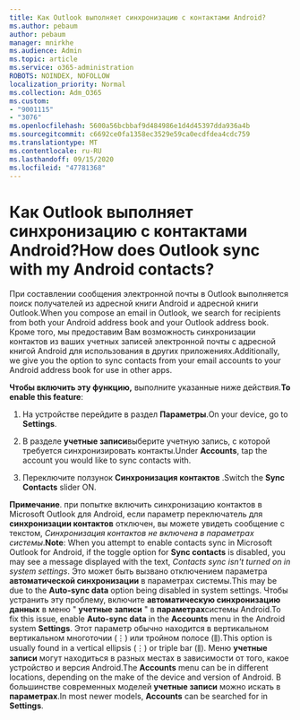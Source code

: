 ```yaml
---
title: Как Outlook выполняет синхронизацию с контактами Android?
ms.author: pebaum
author: pebaum
manager: mnirkhe
ms.audience: Admin
ms.topic: article
ms.service: o365-administration
ROBOTS: NOINDEX, NOFOLLOW
localization_priority: Normal
ms.collection: Adm_O365
ms.custom:
- "9001115"
- "3076"
ms.openlocfilehash: 5600a56bcbbaf9d484986e1d4d45397dda936a4b
ms.sourcegitcommit: c6692ce0fa1358ec3529e59ca0ecdfdea4cdc759
ms.translationtype: MT
ms.contentlocale: ru-RU
ms.lasthandoff: 09/15/2020
ms.locfileid: "47781368"
---
```

# <a name="how-does-outlook-sync-with-my-android-contacts"></a><span data-ttu-id="0d8d3-102">Как Outlook выполняет синхронизацию с контактами Android?</span><span class="sxs-lookup"><span data-stu-id="0d8d3-102">How does Outlook sync with my Android contacts?</span></span>

<span data-ttu-id="0d8d3-103">При составлении сообщения электронной почты в Outlook выполняется поиск получателей из адресной книги Android и адресной книги Outlook.</span><span class="sxs-lookup"><span data-stu-id="0d8d3-103">When you compose an email in Outlook, we search for recipients from both your Android address book and your Outlook address book.</span></span> <span data-ttu-id="0d8d3-104">Кроме того, мы предоставим Вам возможность синхронизации контактов из ваших учетных записей электронной почты с адресной книгой Android для использования в других приложениях.</span><span class="sxs-lookup"><span data-stu-id="0d8d3-104">Additionally, we give you the option to sync contacts from your email accounts to your Android address book for use in other apps.</span></span> 
 
<span data-ttu-id="0d8d3-105">**Чтобы включить эту функцию,** выполните указанные ниже действия.</span><span class="sxs-lookup"><span data-stu-id="0d8d3-105">**To enable this feature**:</span></span>
 
1. <span data-ttu-id="0d8d3-106">На устройстве перейдите в раздел **Параметры**.</span><span class="sxs-lookup"><span data-stu-id="0d8d3-106">On your device, go to **Settings**.</span></span>

2. <span data-ttu-id="0d8d3-107">В разделе **учетные записи**выберите учетную запись, с которой требуется синхронизировать контакты.</span><span class="sxs-lookup"><span data-stu-id="0d8d3-107">Under **Accounts**, tap the account you would like to sync contacts with.</span></span>

3. <span data-ttu-id="0d8d3-108">Переключите ползунок **Синхронизация контактов** .</span><span class="sxs-lookup"><span data-stu-id="0d8d3-108">Switch the **Sync Contacts** slider ON.</span></span>
 
<span data-ttu-id="0d8d3-109">**Примечание**. при попытке включить синхронизацию контактов в Microsoft Outlook для Android, если параметр переключатель для **синхронизации контактов** отключен, вы можете увидеть сообщение с текстом, *Синхронизация контактов не включена в параметрах системы*.</span><span class="sxs-lookup"><span data-stu-id="0d8d3-109">**Note**: When you attempt to enable contacts sync in Microsoft Outlook for Android, if the toggle option for **Sync contacts** is disabled, you may see a message displayed with the text, *Contacts sync isn't turned on in system settings*.</span></span> <span data-ttu-id="0d8d3-110">Это может быть вызвано отключением параметра **автоматической синхронизации** в параметрах системы.</span><span class="sxs-lookup"><span data-stu-id="0d8d3-110">This may be due to the **Auto-sync data** option being disabled in system settings.</span></span> <span data-ttu-id="0d8d3-111">Чтобы устранить эту проблему, включите  **автоматическую синхронизацию данных** в меню "  **учетные записи** " в  **параметрах**системы Android.</span><span class="sxs-lookup"><span data-stu-id="0d8d3-111">To fix this issue, enable  **Auto-sync data** in the  **Accounts** menu in the Android system  **Settings**.</span></span> <span data-ttu-id="0d8d3-112">Этот параметр обычно находится в вертикальном вертикальном многоточии (⋮) или тройном полосе (⫼).</span><span class="sxs-lookup"><span data-stu-id="0d8d3-112">This option is usually found in a vertical ellipsis (⋮) or triple bar (⫼).</span></span> <span data-ttu-id="0d8d3-113">Меню  **учетные записи** могут находиться в разных местах в зависимости от того, какое устройство и версия Android.</span><span class="sxs-lookup"><span data-stu-id="0d8d3-113">The  **Accounts** menu can be in different locations, depending on the make of the device and version of Android.</span></span> <span data-ttu-id="0d8d3-114">В большинстве современных моделей **учетные записи** можно искать в **параметрах**.</span><span class="sxs-lookup"><span data-stu-id="0d8d3-114">In most newer models, **Accounts** can be searched for in **Settings**.</span></span>